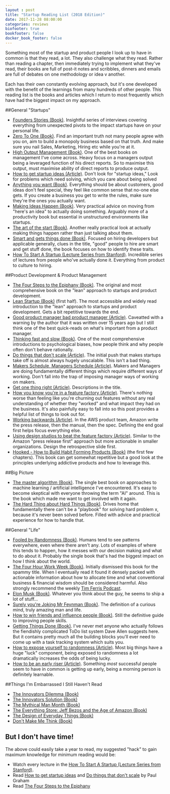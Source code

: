 ```yaml
---
layout : post
title: "Startup Reading List (2018 Edition)"
date: 2017-11-28 08:00:00
categories: reviews
biofooter: true
bookfooter: false
docker_book_footer: false
---
```


Something most of the startup and product people I look up to have in common is that they read, a lot. They also challenge what they read. Rather than reading a chapter, then immediately trying to implement what they've read, their books are full of post-it notes and scribbles, dinners and emails are full of debates on one methodology or idea v another.

Each has their own constantly evolving approach, but it's one developed with the benefit of the learnings from many hundreds of other people. This reading list is the books and articles which I return to most frequently which have had the biggest impact on my approach.

##General "Startups"

* [Founders Stories (Book)](http://amzn.to/2ka2IH0). Insightful series of interviews covering everything from unexpected pivots to the impact startups have on your personal life.
* [Zero To One (Book)](http://amzn.to/2BxKUty). Find an important truth not many people agree with you on, aim to build a monopoly business based on that truth. And make sure you nail Sales, Marketing, Hiring etc while you're at it.
* [High Output Management (Book)](http://amzn.to/2ByT5Ge). One of the best books on management I've come across. Heavy focus on a managers output being a leveraged function of his direct reports. So to maximise this output, must maximise ability of direct reports to produce output. 
* [How to get startup ideas (Article)](http://paulgraham.com/startupideas.html). Don't look for "startup ideas," Look for problems which need solving, which you care about being solved
* [Anything you want (Book)](http://amzn.to/2k8bRjo). Everything should be about customers, good ideas don't feel special, they feel like common sense that no-one else gets. If you create a business you get to write the rules, make sure they're the ones you actually want.
* [Making Ideas Happen (Book)](http://amzn.to/2BxcnM1). Very practical advice on moving from "here's an idea" to actually doing something. Arguably more of a productivity book but essential in unstructured environments like startups.
* [The art of the start (Book)](http://amzn.to/2kb2KOU). Another really practical look at actually making things happen rather than just talking about them.
* [Smart and gets things done (Book)](http://amzn.to/2BtbKD3). Focused on hiring developers but applicable generally, clues in the title, "good" people to hire are smart and get stuff done, the book focuses on how to identify these traits.
* [How To Start A Startup (Lecture Series from Stanford)](http://startupclass.samaltman.com/). Incredible series of lectures from people who've actually done it. Everything from product to culture to hiring.

##Product Development & Product Management

* [The Four Steps to the Epiphany (Book)](http://amzn.to/2kauV0g). The original and most comprehensive book on the "lean" approach to startups and product development. 
* [Lean Startup (Book)](http://amzn.to/2Bm6G2w) (first half). The most accessible and widely read introduction to the "lean" approach to startups and product development. Gets a bit repetitive towards the end.
* [Good product manager bad product manager (Article)](https://a16z.com/2012/06/15/good-product-managerbad-product-manager/). Caveatted with a warning by the author that it was written over 15 years ago but I still think one of the best quick-reads on what's important from a product manager.
* [Thinking fast and slow (Book)](http://amzn.to/2kbb411). One of the most comprehensive introductions to psychological biases, how people think and why people often don't behave rationally. 
* [Do things that don't scale (Article)](http://paulgraham.com/ds.html). The initial push that makes startups take off is almost always hugely unscalable. This isn't a bad thing.
* [Makers Schedule, Managers Schedule (Article)](http://www.paulgraham.com/makersschedule.html). Makers and Managers are doing fundamentally different things which require different ways of working. Don't fall into the trap of imposing manager ways of working on makers.
* [Get one thing right (Article)](https://medium.com/@dunn/get-one-thing-right-89390244c553). Descriptions in the title.
* [How you know you're in a feature factory (Article)](https://hackernoon.com/12-signs-youre-working-in-a-feature-factory-44a5b938d6a2). There's nothing worse than feeling like you're churning out features without any real understanding of whether they "worked" and what impact they had on the business. It's also painfully easy to fall into so this post provides a helpful list of things to look out for.
* [Working backwards (Article)](https://hitenism.com/amazon-working-backwards/). In the AWS product team, Amazon write the press release, then the manual, then the spec. Defining the end goal first helps focus everything else.
* [Using design studios to beat the feature factory (Article)](https://medium.com/@johnpcutler/beat-the-feature-factory-run-pre-cap-design-studios-725d1c83ecd7). Similar to the Amazon "press release first" approach but more actionable in smaller organizations. Design the retrospective slide first.
* [Hooked - How to Build Habit Forming Products (Book)](http://amzn.to/2k9Pfiy) (the first few chapters). This book can get somewhat repetitive but a good look at the principles underlying addictive products and how to leverage this.

##Big Picture

* [The master algorithm (Book)](http://amzn.to/2Bwyu5h). The single best book on approaches to machine learning / artificial intelligence I've encountered. It's easy to become skeptical with everyone throwing the term "AI" around. This is the book which made me want to get involved with it again.
* [The Hard Thing about Hard Things (Book)](http://amzn.to/2kb3MdK). Drives home that fundamentally there can't be a "playbook" for solving hard problem x, because it's never been solved before. Filled with advice and practical experience for how to handle that. 

##General "Life"

* [Fooled by Randomness (Book)](http://amzn.to/2BlfFRq). Humans tend to see patterns everywhere, even where there aren't any. Lots of examples of where this tends to happen, how it messes with our decision making and what to do about it. Probably the single book that's had the biggest impact on how I think about the world.
* [The Four Hour Work Week (Book)](http://amzn.to/2BwRSyZ). Initially dismissed this book for the spammy title. When I eventually read it found it densely packed with actionable information about how to allocate time and what conventional business & financial wisdom should be considered harmful. Also strongly recommend the weekly [Tim Ferris Podcast](https://tim.blog/podcast/).
* [Elon Musk (Book)](http://amzn.to/2k9UzSU). Whatever you think about the guy, he seems to ship a lot of stuff...
* [Surely you're Joking Mr Feynman (Book)](http://amzn.to/2k6AOeS). The definition of a curious mind, truly amazing man and life.
* [How to win friends and influence people (Book)](http://amzn.to/2BxtcpV). Still the definitive guide to improving  people skills.
* [Getting Things Done (Book)](http://amzn.to/2BxcZ4h). I've never met anyone who actually follows the fiendishly complicated ToDo list system Dave Allen suggests here. But it contains pretty much all the building blocks you'll ever need to come up with a task tracking system which suits you.
* [How to expose yourself to randomness (Article)](http://casnocha.com/2010/05/50-ways-to-expose-yourself-to-randomness.html). Most big things have a huge "luck" component, being exposed to randomness a lot dramatically increases the odds of being lucky.
* [How to be an early riser (Article)](https://www.stevepavlina.com/blog/2005/05/how-to-become-an-early-riser/). Something _most_ successful people seem to have in common is getting up early, being a morning person is definitely learnable.

##Things I'm Embarrassed I Still Haven't Read

* [The Innovators Dilemma (Book)](http://amzn.to/2kbKDYV)
* [The Innovators Solution (Book)](http://amzn.to/2Bzxeyr)
* [The Mythical Man Month (Book)](http://amzn.to/2BxGItS)
* [The Everything Store: Jeff Bezos and the Age of Amazon (Book)](http://amzn.to/2nfeSQ7)
* [The Design of Everyday Things (Book)](http://amzn.to/2njxcYq)
* [Don't Make Me Think (Book)](http://amzn.to/2BzZlNJ)

## But I don't have time!

The above could easily take a year to read, my suggested "hack" to gain maximum knowledge for minimum reading would be:

* Watch every lecture in the [How To Start A Startup (Lecture Series from Stanford)](http://startupclass.samaltman.com/).
* Read [How to get startup ideas](http://paulgraham.com/startupideas.html) and [Do things that don't scale](http://paulgraham.com/ds.html) by Paul Graham
* Read [The Four Steps to the Epiphany](http://amzn.to/2kauV0g)